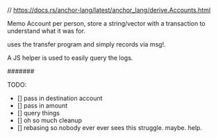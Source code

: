 // https://docs.rs/anchor-lang/latest/anchor_lang/derive.Accounts.html

Memo Account per person,
store a string/vector with a transaction to understand what it was for.

uses the transfer program and simply records via msg!.

A JS helper is used to easily query the logs.

#######

TODO:

- [] pass in destination account
- [] pass in amount
- [] query things
- [] oh so much cleanup
- [] rebasing so nobody ever ever sees this struggle. maybe. help.
